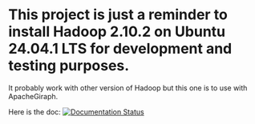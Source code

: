 # This project is just a reminder to install Hadoop 2.10.2 on Ubuntu 24.04.1 LTS for development and testing purposes.

It probably work with other version of Hadoop but this one is to use with ApacheGiraph.

Here is the doc: [![Documentation Status](https://readthedocs.org/projects/hadoop-doc/badge/?version=latest)](https://hadoop-doc.readthedocs.io/)

